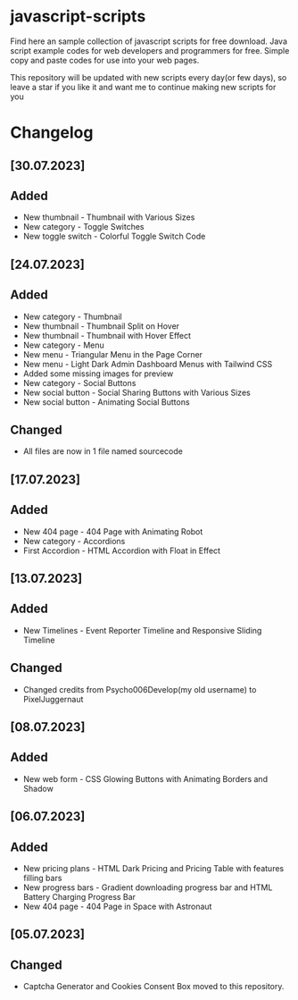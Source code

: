 # javascript-scripts
Find here an sample collection of javascript scripts for free download. Java script example codes for web developers and programmers for free. Simple copy and paste codes for use into your web pages.

This repository will be updated with new scripts every day(or few days), so leave a star if you like it and want me to continue making new scripts for you

# Changelog

## [30.07.2023]

## Added

- New thumbnail - Thumbnail with Various Sizes
- New category - Toggle Switches 
- New toggle switch - Colorful Toggle Switch Code

## [24.07.2023]

## Added

- New category - Thumbnail
- New thumbnail - Thumbnail Split on Hover        
- New thumbnail - Thumbnail with Hover Effect
- New category - Menu
- New menu - Triangular Menu in the Page Corner
- New menu - Light Dark Admin Dashboard Menus with Tailwind CSS
- Added some missing images for preview
- New category - Social Buttons
- New social button - Social Sharing Buttons with Various Sizes
- New social button - Animating Social Buttons

## Changed

- All files are now in 1 file named sourcecode

## [17.07.2023]

## Added

- New 404 page - 404 Page with Animating Robot
- New category - Accordions
- First Accordion - HTML Accordion with Float in Effect

## [13.07.2023]

## Added

- New Timelines - Event Reporter Timeline and Responsive Sliding Timeline

## Changed

- Changed credits from Psycho006Develop(my old username) to PixelJuggernaut

## [08.07.2023]

## Added

- New web form - CSS Glowing Buttons with Animating Borders and Shadow

## [06.07.2023] 

## Added

- New pricing plans - HTML Dark Pricing and Pricing Table with features filling bars
- New progress bars - Gradient downloading progress bar and HTML Battery Charging Progress Bar
- New 404 page - 404 Page in Space with Astronaut

## [05.07.2023] 

## Changed

- Captcha Generator and Cookies Consent Box moved to this repository.
